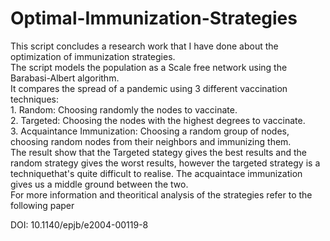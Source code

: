 # Optimal-Immunization-Strategies 
This script concludes a research work that I have done about the optimization of immunization strategies.  
The script models the population as a Scale free network using the Barabasi-Albert algorithm.  
It compares the spread of a pandemic using 3 different vaccination techniques:  
	1. Random: Choosing randomly the nodes to vaccinate.  
	2. Targeted: Choosing the nodes with the highest degrees to vaccinate.  
	3. Acquaintance Immunization: Choosing a random group of nodes, choosing random nodes from their neighbors and immunizing them.  
The result show that the Targeted stategy gives the best results and the random strategy gives the worst results, however the targeted strategy is a techniquethat's quite difficult to realise. The acquaintace immunization gives us a middle ground between the two.  
For more information and theoritical analysis of the strategies refer to the following paper   

DOI: 10.1140/epjb/e2004-00119-8



